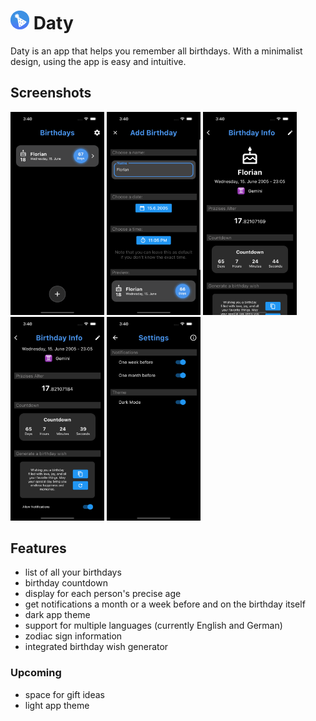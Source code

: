 # <img width="30" src="assets/images/app_icon_android.png"> Daty

Daty is an app that helps you remember all birthdays. With a minimalist design, using the app is easy and intuitive.  

## Screenshots

<img width="150" src="assets/images/screenshots/home_screen.png"> <img width="150" src="assets/images/screenshots/adding_a_birthday.png"> <img width="150" src="assets/images/screenshots/birthday_screen_top.png"> <img width="150" src="assets/images/screenshots/birthday_screen_bottom.png"> <img width="150" src="assets/images/screenshots/settings_screen.png">

## Features

- list of all your birthdays
- birthday countdown
- display for each person's precise age
- get notifications a month or a week before and on the birthday itself
- dark app theme
- support for multiple languages (currently English and German)
- zodiac sign information
- integrated birthday wish generator

### Upcoming

- space for gift ideas
- light app theme
